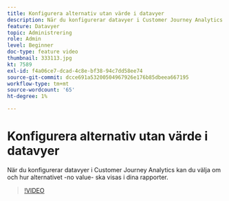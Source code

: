 ```yaml
---
title: Konfigurera alternativ utan värde i datavyer
description: När du konfigurerar datavyer i Customer Journey Analytics kan du välja om och hur alternativet -no value- ska visas i dina rapporter.
feature: Datavyer
topic: Administrering
role: Admin
level: Beginner
doc-type: feature video
thumbnail: 333113.jpg
kt: 7589
exl-id: f4a06ce7-dcad-4c8e-bf38-94c7dd58ee74
source-git-commit: dcce691a53200504967926e176b85dbeea667195
workflow-type: tm+mt
source-wordcount: '65'
ht-degree: 1%

---
```


# Konfigurera alternativ utan värde i datavyer

När du konfigurerar datavyer i Customer Journey Analytics kan du välja om och hur alternativet -no value- ska visas i dina rapporter.

>[!VIDEO](https://video.tv.adobe.com/v/333113/?quality=12&learn=on)
